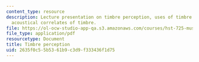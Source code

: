 ```yaml
---
content_type: resource
description: Lecture presentation on timbre perception, uses of timbre in music, and
  acoustical correlates of timbre.
file: https://ol-ocw-studio-app-qa.s3.amazonaws.com/courses/hst-725-music-perception-and-cognition-spring-2009/2635f0c55b5361b9c3d9f333436f1d75_MITHST_725S09_lec07_timbre.pdf
file_type: application/pdf
resourcetype: Document
title: Timbre perception
uid: 2635f0c5-5b53-61b9-c3d9-f333436f1d75
---
```

